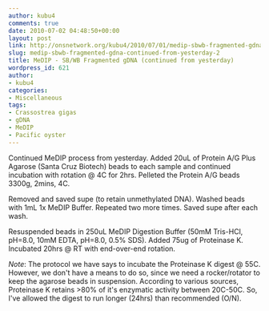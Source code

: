 ```yaml
---
author: kubu4
comments: true
date: 2010-07-02 04:48:50+00:00
layout: post
link: http://onsnetwork.org/kubu4/2010/07/01/medip-sbwb-fragmented-gdna-continued-from-yesterday-2/
slug: medip-sbwb-fragmented-gdna-continued-from-yesterday-2
title: MeDIP - SB/WB Fragmented gDNA (continued from yesterday)
wordpress_id: 621
author:
- kubu4
categories:
- Miscellaneous
tags:
- Crassostrea gigas
- gDNA
- MeDIP
- Pacific oyster
---
```


Continued MeDIP process from yesterday. Added 20uL of Protein A/G Plus Agarose (Santa Cruz Biotech) beads to each sample and continued incubation with rotation @ 4C for 2hrs. Pelleted the Protein A/G beads 3300g, 2mins, 4C.

Removed and saved supe (to retain unmethylated DNA). Washed beads with 1mL 1x MeDIP Buffer. Repeated two more times. Saved supe after each wash.

Resuspended beads in 250uL MeDIP Digestion Buffer (50mM Tris-HCl, pH=8.0, 10mM EDTA, pH=8.0, 0.5% SDS). Added 75ug of Proteinase K. Incubated 20hrs @ RT with end-over-end rotation.

_Note_: The protocol we have says to incubate the Proteinase K digest @ 55C. However, we don't have a means to do so, since we need a rocker/rotator to keep the agarose beads in suspension. According to various sources, Proteinase K retains >80% of it's enzymatic activity between 20C-50C. So, I've allowed the digest to run longer (24hrs) than recommended (O/N).
